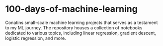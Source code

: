 # 100-days-of-machine-learning
Conatins small-scale machine learning projects that serves as a testament to my ML journey. The repository houses a collection of notebooks dedicated to various topics, including linear regression, gradient descent, logistic regression, and more. 
